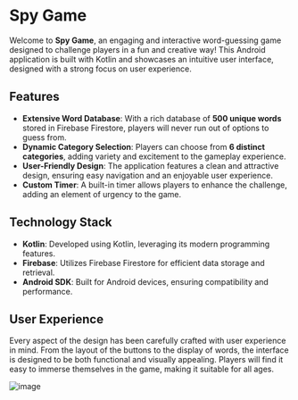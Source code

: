 # Spy Game

Welcome to **Spy Game**, an engaging and interactive word-guessing game designed to challenge players in a fun and creative way! This Android application is built with Kotlin and showcases an intuitive user interface, designed with a strong focus on user experience.

## Features

- **Extensive Word Database**: With a rich database of **500 unique words** stored in Firebase Firestore, players will never run out of options to guess from.
- **Dynamic Category Selection**: Players can choose from **6 distinct categories**, adding variety and excitement to the gameplay experience.
- **User-Friendly Design**: The application features a clean and attractive design, ensuring easy navigation and an enjoyable user experience.
- **Custom Timer**: A built-in timer allows players to enhance the challenge, adding an element of urgency to the game.

## Technology Stack

- **Kotlin**: Developed using Kotlin, leveraging its modern programming features.
- **Firebase**: Utilizes Firebase Firestore for efficient data storage and retrieval.
- **Android SDK**: Built for Android devices, ensuring compatibility and performance.

## User Experience

Every aspect of the design has been carefully crafted with user experience in mind. From the layout of the buttons to the display of words, the interface is designed to be both functional and visually appealing. Players will find it easy to immerse themselves in the game, making it suitable for all ages.

![image](https://github.com/user-attachments/assets/f1c9f627-cbd2-4c00-a8f9-709e119bbd8b)

